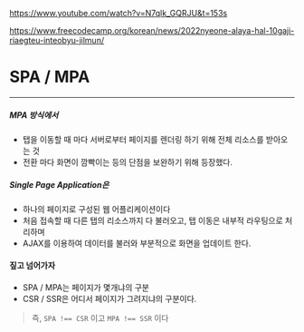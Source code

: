 https://www.youtube.com/watch?v=N7qlk_GQRJU&t=153s

https://www.freecodecamp.org/korean/news/2022nyeone-alaya-hal-10gaji-riaegteu-inteobyu-jilmun/



# SPA / MPA
---
##### MPA 방식에서 
- 탭을 이동할 때 마다 서버로부터 페이지를 렌더링 하기 위해 전체 리소스를 받아오는 것
- 전환 마다 화면이 깜빡이는 등의 단점을 보완하기 위해 등장했다.

##### Single Page Application은 
- 하나의 페이지로 구성된 웹 어플리케이션이다
- 처음 접속할 때 다른 탭의 리소스까지 다 불러오고, 탭 이동은 내부적 라우팅으로 처리하며 
- AJAX를 이용하여 데이터를 불러와 부분적으로 화면을 업데이트 한다.



#### 짚고 넘어가자
- SPA / MPA는 페이지가 몇개냐의 구분
- CSR / SSR은 어디서 페이지가 그려지냐의 구분이다. 
> 즉, `SPA !== CSR` 이고 `MPA !== SSR` 이다



 


 